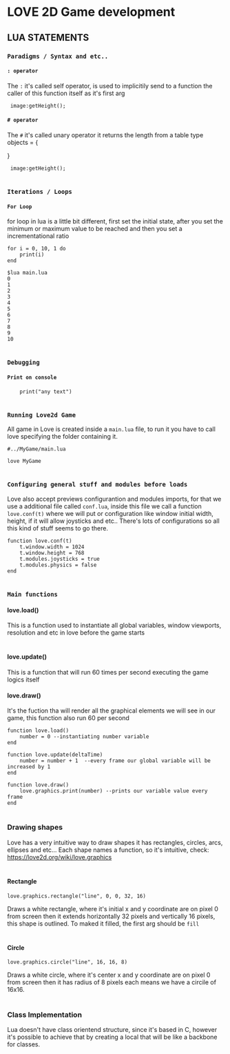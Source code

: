 # LOVE 2D Game development

## LUA STATEMENTS
### `Paradigms / Syntax and etc..`
#### `: operator`
The `:` it's called self operator, is used to implicitily send to a function the caller of this function itself as it's first arg 
~~~
 image:getHeight();
~~~
#### `# operator`
The `#` it's called unary operator it returns the length from a table type objects = {
    
} 
~~~
 image:getHeight();
~~~
#

### `Iterations / Loops`
#### `For Loop`
for loop in lua is a little bit different, first set the initial state, after you set the minimum or maximum value to be reached and then you set a incrementational ratio
~~~
for i = 0, 10, 1 do 
    print(i) 
end
~~~

~~~
$lua main.lua
0
1
2
3
4
5
6
7
8
9
10
~~~
#
### `Debugging`
#### `Print on console`
~~~
    print("any text")
~~~
#

### `Running Love2d Game`
All game in Love is created inside a `main.lua` file, to run it you have to call love specifying the folder containing it.

~~~
#../MyGame/main.lua

love MyGame
~~~
#

### `Configuring general stuff and modules before loads`
Love also accept previews configurantion and modules imports, for that we use a additional file called `conf.lua`, inside this file we call a function `love.conf(t)` where we will put or configuration like window initial width, height, if it will allow joysticks and etc.. There's lots of configurations so all this kind of stuff seems to go there.

~~~
function love.conf(t)
    t.window.width = 1024
    t.window.height = 768
    t.modules.joysticks = true
    t.modules.physics = false 
end
~~~
#

### `Main functions`
#### love.load()
This is a function used to instantiate all global variables, window viewports, resolution and etc in love before the game starts
#

#### love.update()
This is a function that will run 60 times per second executing the game logics itself 

#### love.draw()
It's the fuction tha will render all the graphical elements we will see in our game, this function also run 60 per second

~~~
function love.load()
    number = 0 --instantiating number variable
end

function love.update(deltaTime)
    number = number + 1  --every frame our global variable will be increased by 1
end

function love.draw()
    love.graphics.print(number) --prints our variable value every frame
end
~~~
#

### Drawing shapes
Love has a very intuitive way to draw shapes it has rectangles, circles, arcs, ellipses and etc... Each shape names a function, so it's intuitive, check: https://love2d.org/wiki/love.graphics
#

#### Rectangle
~~~
love.graphics.rectangle("line", 0, 0, 32, 16)
~~~

Draws a white rectangle, where it's initial x and y coordinate are on pixel 0 from screen then it extends horizontally 32 pixels and vertically 16 pixels, this shape is outlined. To maked it filled, the first arg should be `fill`
#

#### Circle
~~~
love.graphics.circle("line", 16, 16, 8)
~~~

Draws a white circle, where it's center x and y coordinate are on pixel 0 from screen then it has radius of 8 pixels each means we have a circile of 16x16.
#

### Class Implementation
Lua doesn't have class orientend structure, since it's based in C, however it's possible to achieve that by creating a local that will be like a backbone for classes.